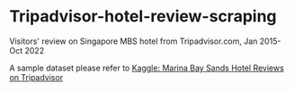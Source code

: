 # Tripadvisor-hotel-review-scraping

Visitors' review on Singapore MBS hotel from Tripadvisor.com, Jan 2015-Oct 2022

A sample dataset please refer to [Kaggle: Marina Bay Sands Hotel Reviews on Tripadvisor](https://www.kaggle.com/datasets/lucashkliu/marina-bay-sands-hotel-reviews-on-tripadvisor)
